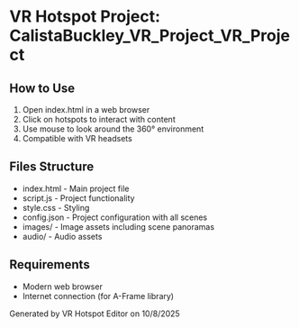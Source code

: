 # VR Hotspot Project: CalistaBuckley_VR_Project_VR_Project

## How to Use
1. Open index.html in a web browser
2. Click on hotspots to interact with content
3. Use mouse to look around the 360° environment
4. Compatible with VR headsets

## Files Structure
- index.html - Main project file
- script.js - Project functionality
- style.css - Styling
- config.json - Project configuration with all scenes
- images/ - Image assets including scene panoramas
- audio/ - Audio assets

## Requirements
- Modern web browser
- Internet connection (for A-Frame library)

Generated by VR Hotspot Editor on 10/8/2025
